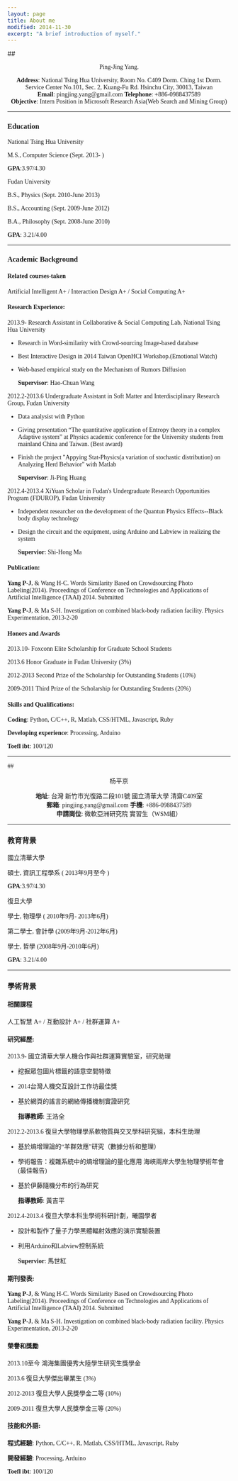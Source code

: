 ```yaml
---
layout: page
title: About me
modified: 2014-11-30
excerpt: "A brief introduction of myself."
---
```



##<font style="font-family:Times New Roman"><center>Ping-Jing Yang.</center>

<center><b>Address</b>: National Tsing Hua University, Room No. C409 Dorm. Ching 1st Dorm. Service Center
No.101, Sec. 2, Kuang-Fu Rd.
Hsinchu City, 30013, Taiwan</center>

<center><b>Email</b>: pingjing.yang@gmail.com <b>Telephone</b>: +886-0988437589</center>

<center><b>Objective</b>: Intern Position in Microsoft Research Asia(Web Search and Mining Group)</center>

---
### Education

National Tsing Hua University

M.S., Computer Science
(Sept. 2013- )

**GPA**:3.97/4.30

Fudan University

B.S., Physics
(Sept. 2010-June 2013)

B.S., Accounting
(Sept. 2009-June 2012)

B.A., Philosophy 
(Sept. 2008-June 2010)

**GPA**: 3.21/4.00

---
### Academic Background

#### Related courses-taken

 Artificial Intelligent	A+
/ Interaction Design	A+
/ Social Computing	A+

#### Research Experience:

2013.9-
Research Assistant in Collaborative & Social Computing Lab, National Tsing Hua University

- Research in Word-similarity with Crowd-sourcing Image-based database
- Best Interactive Design in 2014 Taiwan OpenHCI Workshop.(Emotional Watch)
- Web-based empirical study on the Mechanism of Rumors Diffusion

	**Supervisor**: Hao-Chuan Wang

2012.2-2013.6
Undergraduate Assistant in Soft Matter and Interdisciplinary Research Group, Fudan University

- Data analysist with Python
- Giving presentation “The quantitative application of Entropy theory in a complex Adaptive system” at Physics academic conference for the University students from mainland China and Taiwan. (Best award)
- Finish the project "Appying Stat-Physics(a variation of stochastic distribution) on Analyzing Herd Behavior" with Matlab

	**Supervisor**: Ji-Ping Huang

2012.4-2013.4
XiYuan Scholar in Fudan's Undergraduate Research Opportunities Program (FDUROP), Fudan University

- Independent researcher on the development of the Quantun Physics Effects--Black body display technology
- Design the circuit and the equipment, using Arduino and Labview in realizing the system

	**Supervior**: Shi-Hong Ma

#### Publication:

__Yang P-J__, & Wang H-C. Words Similarity Based on Crowdsourcing Photo Labeling(2014). Proceedings of Conference on Technologies and Applications of Artificial Intelligence (TAAI) 2014. Submitted

__Yang P-J__, & Ma S-H. Investigation on combined black-body radiation facility. Physics Experimentation, 2013-2-20

#### Honors and Awards

2013.10- Foxconn Elite Scholarship for Graduate School Students

2013.6 Honor Graduate in Fudan University (3%)

2012-2013 Second Prize of the Scholarship for Outstanding Students (10%)

2009-2011 Third Prize of the Scholarship for Outstanding Students (20%)
 

#### Skills and Qualifications:

**Coding**: Python, C/C++, R, Matlab, CSS/HTML, Javascript, Ruby

**Developing experience**: Processing, Arduino

**Toefl ibt**: 100/120

---


##<font style="font-family:Times New Roman"><center> 杨平京</center>

<center><b>地址</b>: 台灣 新竹市光復路二段101號 國立清華大學 清齋C409室</center>

<center><b>郵箱</b>: pingjing.yang@gmail.com <b>手機</b>: +886-0988437589</center>

<center><b>申請崗位</b>: 微軟亞洲研究院 實習生（WSM組）</center>

---
### 教育背景

國立清華大學

碩士, 資訊工程學系
( 2013年9月至今 )

**GPA**:3.97/4.30

復旦大學

學士, 物理學
( 2010年9月- 2013年6月)

第二學士, 會計學
(2009年9月-2012年6月)

學士, 哲學 
(2008年9月-2010年6月)

**GPA**: 3.21/4.00

---
### 學術背景

#### 相關課程

 人工智慧	A+
/ 互動設計	A+
/ 社群運算	A+

#### 研究經歷:

2013.9-
國立清華大學人機合作與社群運算實驗室，研究助理

- 挖掘眾包圖片標籤的語意空間特徵
- 2014台灣人機交互設計工作坊最佳獎
- 基於網頁的謠言的網絡傳播機制實證研究

	**指導教師**: 王浩全

2012.2-2013.6
復旦大學物理學系軟物質與交叉學科研究組，本科生助理

- 基於熵增理論的“羊群效應”研究（數據分析和整理）
- 學術報告：複雜系統中的熵增理論的量化應用 海峽兩岸大學生物理學術年會 (最佳報告)
- 基於伊藤隨機分布的行為研究

	**指導教師**: 黃吉平

2012.4-2013.4
復旦大學本科生學術科研計劃，曦園學者

- 設計和製作了量子力學黑體輻射效應的演示實驗裝置
- 利用Arduino和Labview控制系統

	**Supervior**: 馬世紅

#### 期刊發表:

__Yang P-J__, & Wang H-C. Words Similarity Based on Crowdsourcing Photo Labeling(2014). Proceedings of Conference on Technologies and Applications of Artificial Intelligence (TAAI) 2014. Submitted

__Yang P-J__, & Ma S-H. Investigation on combined black-body radiation facility. Physics Experimentation, 2013-2-20

#### 榮譽和獎勵

2013.10至今 鴻海集團優秀大陸學生研究生獎學金

2013.6 復旦大學傑出畢業生 (3%)

2012-2013 復旦大學人民獎學金二等 (10%)

2009-2011 復旦大學人民獎學金三等 (20%)
 

#### 技能和外語:

**程式經驗**: Python, C/C++, R, Matlab, CSS/HTML, Javascript, Ruby

**開發經驗**: Processing, Arduino

**Toefl ibt**: 100/120


